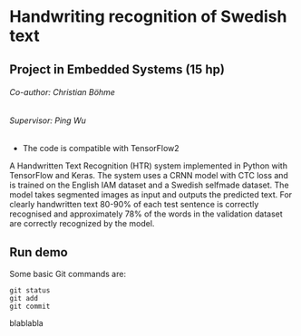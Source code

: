 # Handwriting recognition of Swedish text
## Project in Embedded Systems (15 hp)
###### Co-author: Christian Böhme
###### Supervisor: Ping Wu

* The code is compatible with TensorFlow2
 
A Handwritten Text Recognition (HTR) system implemented in Python with TensorFlow and Keras. The system uses a CRNN model with CTC loss and is trained on the English IAM dataset and a Swedish selfmade dataset. The model takes segmented images as input and outputs the predicted text. For clearly handwritten text 80-90% of each test sentence is correctly recognised and approximately 78% of the words in the validation dataset are correctly recognized by the model. 


## Run demo

Some basic Git commands are:
```
git status
git add
git commit
```

blablabla

